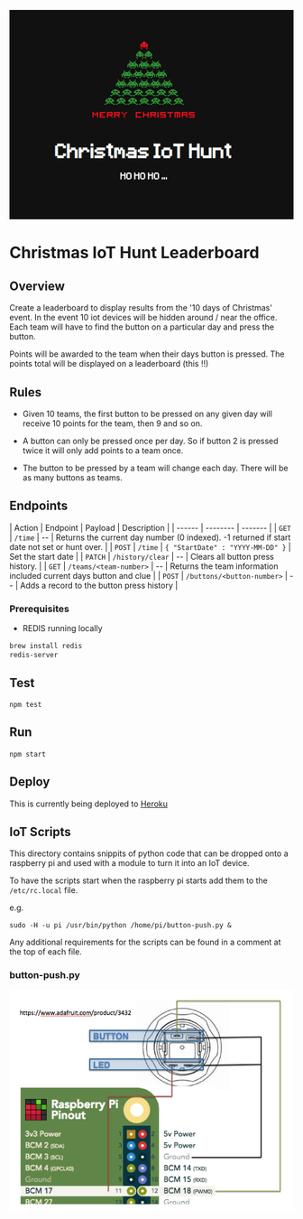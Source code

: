 ![leaderboard logo](https://raw.githubusercontent.com/nathancashmore/wtr-leaderboard/master/public/images/ChristmasIoTLeaderboard.png?token=ABz_XYXRAWHHkHSyRqbUEiWiHkxx8GLzks5bpYmuwA%3D%3D&_sm_au_=iVVJ6QkrJBQkvNWs "Christmas IoT Hunt Leaderboard")

# Christmas IoT Hunt Leaderboard

## Overview

Create a leaderboard to display results from the '10 days of Christmas' event.
In the event 10 iot devices will be hidden around / near the office.  Each team
will have to find the button on a particular day and press the button.

Points will be awarded to the team when their days button is pressed.  The points
total will be displayed on a leaderboard (this !!)

## Rules

- Given 10 teams, the first button to be pressed on any given day will receive
10 points for the team, then 9 and so on.

- A button can only be pressed once per day.  So if button 2 is pressed twice it
will only add points to a team once.

- The button to be pressed by a team will change each day.  There will be as many buttons as teams.

## Endpoints

| Action | Endpoint | Payload | Description |
| ------ | -------- | ------- |
| ```GET```    | ```/time```    | --     | Returns the current day number (0 indexed).  -1 returned if start date not set or hunt over. |
| ```POST```   | ```/time```    | ```{ "StartDate" : "YYYY-MM-DD" }```  | Set the start date |
| ```PATCH```   | ```/history/clear```    | --  | Clears all button press history. |
| ```GET```   | ```/teams/<team-number>```   | --  | Returns the team information included current days button and clue |
| ```POST``` | ```/buttons/<button-number>``` | -- | Adds a record to the button press history |	


### Prerequisites
* REDIS running locally
```
brew install redis
redis-server
```

## Test
```
npm test
```
## Run
```
npm start
```
## Deploy
This is currently being deployed to [Heroku](https://iot-hunt.herokuapp.com/)

## IoT Scripts

This directory contains snippits of python code that can be
dropped onto a raspberry pi and used with a module to turn
it into an IoT device.

To have the scripts start when the raspberry pi starts add them to the ```/etc/rc.local``` file.

e.g.
```
sudo -H -u pi /usr/bin/python /home/pi/button-push.py &
```

Any additional requirements for the scripts can be found in a comment at the top of each file.

### button-push.py
![Button Push wiring](https://github.com/nathancashmore/wtr-leaderboard/blob/master/iot-scripts/button-push-diagram.png?token=ABz_XYXRAWHHkHSyRqbUEiWiHkxx8GLzks5bpYmuwA%3D%3D&_sm_au_=iVVJ6QkrJBQkvNWs "Button Push wiring")

